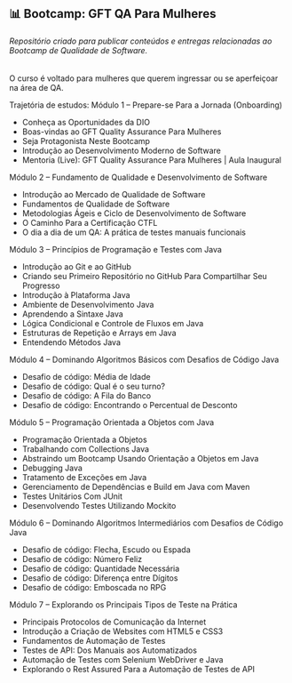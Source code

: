 ## 📊 Bootcamp: GFT QA Para Mulheres
###### Repositório criado para publicar conteúdos e entregas relacionadas ao Bootcamp de Qualidade de Software.

O curso é voltado para mulheres que querem ingressar ou se aperfeiçoar na área de QA.


Trajetória de estudos:
Módulo 1 – Prepare-se Para a Jornada (Onboarding)

- Conheça as Oportunidades da DIO
- Boas-vindas ao GFT Quality Assurance Para Mulheres
- Seja Protagonista Neste Bootcamp
- Introdução ao Desenvolvimento Moderno de Software
- Mentoria (Live): GFT Quality Assurance Para Mulheres | Aula Inaugural



Módulo 2 – Fundamento de Qualidade e Desenvolvimento de Software

- Introdução ao Mercado de Qualidade de Software
- Fundamentos de Qualidade de Software
- Metodologias Ágeis e Ciclo de Desenvolvimento de Software
- O Caminho Para a Certificação CTFL
- O dia a dia de um QA: A prática de testes manuais funcionais



Módulo 3 – Princípios de Programação e Testes com Java

- Introdução ao Git e ao GitHub
- Criando seu Primeiro Repositório no GitHub Para Compartilhar Seu Progresso
- Introdução à Plataforma Java
- Ambiente de Desenvolvimento Java
- Aprendendo a Sintaxe Java
- Lógica Condicional e Controle de Fluxos em Java
- Estruturas de Repetição e Arrays em Java
- Entendendo Métodos Java



Módulo 4 – Dominando Algoritmos Básicos com Desafios de Código Java

- Desafio de código: Média de Idade
- Desafio de código: Qual é o seu turno?
- Desafio de código: A Fila do Banco
- Desafio de código: Encontrando o Percentual de Desconto



Módulo 5 – Programação Orientada a Objetos com Java

- Programação Orientada a Objetos
- Trabalhando com Collections Java
- Abstraindo um Bootcamp Usando Orientação a Objetos em Java
- Debugging Java
- Tratamento de Exceções em Java
- Gerenciamento de Dependências e Build em Java com Maven
- Testes Unitários Com JUnit
- Desenvolvendo Testes Utilizando Mockito



Módulo 6 – Dominando Algoritmos Intermediários com Desafios de Código Java

- Desafio de código: Flecha, Escudo ou Espada
- Desafio de código: Número Feliz
- Desafio de código: Quantidade Necessária
- Desafio de código: Diferença entre Dígitos
- Desafio de código: Emboscada no RPG



Módulo 7 – Explorando os Principais Tipos de Teste na Prática

- Principais Protocolos de Comunicação da Internet
- Introdução a Criação de Websites com HTML5 e CSS3
- Fundamentos de Automação de Testes
- Testes de API: Dos Manuais aos Automatizados
- Automação de Testes com Selenium WebDriver e Java
- Explorando o Rest Assured Para a Automação de Testes de API
